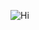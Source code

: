 
![Hi](https://media.discordapp.net/attachments/808358388798455848/827549216749649930/a_e0455a359ddf3c87f9c24176656467b9.gif)

